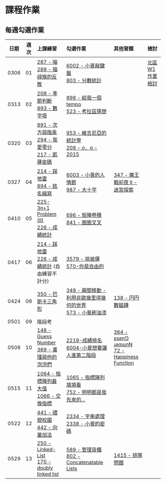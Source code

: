 # 課程作業

## 每週勾選作業

| 日期 | 週次 | 上課練習                                               | 勾選作業                                                         | 其他習題 | 檢討                             |
| :--: | :--: | :----------------------------------------------------- | :--------------------------------------------------------------- | :------- | :------------------------------- |
| 0306 |  01  | [287 - 喵][neoj-287]<br>[289 - 福祿猴的反敗][neoj-289] | [6002 - 小普敲鍵盤][neoj-6002]<br>[803 - 分數統計][neoj-803]     |          | [北區 W1 作業檢討][tp-review-w1] |
| 0313 |  02  | [208 - 季節判斷][neoj-208]<br>[893 - 數字塔][neoj-893] | [898 - 給我一個 tempo][neoj-898]<br>[523 - 考拉茲猜想][neoj-523] |          |                                  |
| 0320 |  03  |  [891 - 次方與階乘][neoj-891]<br>[294 - 我愛零分][neoj-294]<br>[217 - 凱薩密碼][neoj-217] | [953 - 維吉尼亞的統計學][neoj-953]<br>[209 - σ．σ - 2015][neoj-209] | | |
| 0327| 04|[214 - 踩地雷][neoj-214]<br>[894 - 姓名縮寫][neoj-894] | [6003 - 小普的人情節][neoj-6003] <br> [987 - 大十字][neoj-987] | [347 - 魔王戰前夜 II - 迷宮探索][neoj-347] ||
| 0410| 05|[225-3n+1 Problem (II)][neoj-225] <br>[226 - 成績統計][neoj-226] |[696 - 矩陣卷積][neoj-696]<br>[841 - 圈圈叉叉][neoj-841]| |
| 0417| 06| [214 - 踩地雷][neoj-214]<br>[226 - 成績統計][neoj-226] (自由練習不計分) |[3579 - 挑披薩][neoj-3579]<br>[570-你是自由的][neoj-570] | |
| 0424| 08| [350 - 巴斯卡三角形][neoj-350] <br/> |[349 - 瞬間移動 - 利用非歐幾里得幾何的世界][neoj-349]<br>[573 - 小普刷油漆][neoj-573] | [138 - 円円數磁磚][neoj-138]  |
| 0501| 09| 階段考 |
| 0508| 10| [148 - Guess Number][neoj-148] <br/> [369 - 書瑾與他的泡泡們][neoj-369]     | [2219-成績排名][neoj-2219]<br />[6004-小普想要讓人進第二階段][neoj-6004]| [364 - ssǝnꓨ ɹǝqɯnN][neoj-364] <br />[72 -Happiness Function ][neoj-72] |
|0515| 11| [1064 - 指標陣列最大值][neoj-1064] <br/> [1066 - 交換指標][neoj-1066]|[1065 - 指標陣列填填看][neoj-1065] <br/> [752 - 明明都是我先來的...][neoj-752]|||
|0522| 12| [441 - 禮貌校園][neoj-441] <br/> [442 - 向量加法][neoj-442] |[2334 - 字串處理][neoj-2334] <br/> [2338 - 小普的密碼][neoj-2338]|||
|0529| 13| [250 - Linked-List][neoj-250] <br/> [170 - doubly linked list][neoj-170] | [589 - 管理貨櫃][neoj-589] <br/> [802 - Concatenatable Lists][neoj-802] | [1415 - 排隊問題][neoj-1415] | |


[neoj-287]: https://neoj.sprout.tw/problem/287/
[neoj-289]: https://neoj.sprout.tw/problem/289/
[neoj-6002]: https://neoj.sprout.tw/problem/6002/
[neoj-803]: https://neoj.sprout.tw/problem/803/
[tp-review-w1]: https://www.csie.ntu.edu.tw/~b06902029/reveal.js/Sprout/2021/HW-Review-W1/#/
[neoj-208]: https://neoj.sprout.tw/problem/208/
[neoj-893]: https://neoj.sprout.tw/problem/893/
[neoj-898]: https://neoj.sprout.tw/problem/898/
[neoj-523]: https://neoj.sprout.tw/problem/523/
[neoj-953]: https://neoj.sprout.tw/problem/953/
[neoj-891]: https://neoj.sprout.tw/problem/891/
[neoj-294]: https://neoj.sprout.tw/problem/294/
[neoj-217]: https://neoj.sprout.tw/problem/217/
[neoj-953]: https://neoj.sprout.tw/problem/953/
[neoj-209]: https://neoj.sprout.tw/problem/209/
[neoj-347]: https://neoj.sprout.tw/problem/347/
[neoj-214]: https://neoj.sprout.tw/problem/214/
[neoj-894]: https://neoj.sprout.tw/problem/894/
[neoj-6003]: https://neoj.sprout.tw/problem/6003/
[neoj-987]: https://neoj.sprout.tw/problem/987/
[neoj-225]: https://neoj.sprout.tw/problem/225/
[neoj-226]: https://neoj.sprout.tw/problem/226/
[neoj-696]: https://neoj.sprout.tw/problem/696/
[neoj-841]: https://neoj.sprout.tw/problem/841/
[neoj-3579]: https://neoj.sprout.tw/problem/3579/
[neoj-570]: https://neoj.sprout.tw/problem/570/
[neoj-573]: https://neoj.sprout.tw/problem/573/
[neoj-349]: https://neoj.sprout.tw/problem/349/
[neoj-148]: https://neoj.sprout.tw/problem/148/
[neoj-364]: https://neoj.sprout.tw/problem/364/
[neoj-72]: https://neoj.sprout.tw/problem/72/
[neoj-2219]: https://neoj.sprout.tw/problem/2219/
[neoj-6004]: https://neoj.sprout.tw/problem/6004/
[neoj-369]: https://neoj.sprout.tw/problem/369/
[neoj-350]: https://neoj.sprout.tw/problem/350/
[neoj-138]: https://neoj.sprout.tw/problem/138/
[neoj-1066]: https://neoj.sprout.tw/problem/1066/
[neoj-1065]: https://neoj.sprout.tw/problem/1065/
[neoj-1064]: https://neoj.sprout.tw/problem/1064/
[neoj-752]: https://neoj.sprout.tw/problem/752/
[neoj-441]: https://neoj.sprout.tw/problem/441/
[neoj-442]: https://neoj.sprout.tw/problem/442/
[neoj-2334]: https://neoj.sprout.tw/problem/2334/
[neoj-2338]: https://neoj.sprout.tw/problem/2338/
[neoj-250]: https://neoj.sprout.tw/problem/250/
[neoj-170]: https://neoj.sprout.tw/problem/170/
[neoj-589]: https://neoj.sprout.tw/problem/589/
[neoj-802]: https://neoj.sprout.tw/problem/802/
[neoj-1415]: https://neoj.sprout.tw/problem/1415/
